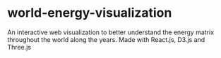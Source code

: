# world-energy-visualization
An interactive web visualization to better understand the energy matrix throughout the world along the years. Made with React.js, D3.js and Three.js
